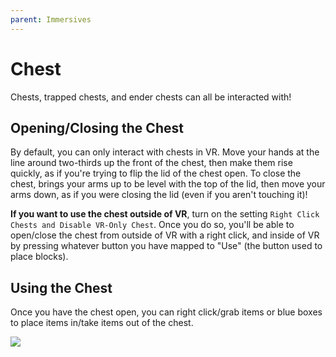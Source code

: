 ```yaml
---
parent: Immersives
---
```


# Chest

Chests, trapped chests, and ender chests can all be interacted with!

## Opening/Closing the Chest

By default, you can only interact with chests in VR. Move your hands at the line around two-thirds up the front of the chest, then make them rise quickly, as if you're trying to flip the lid of the chest open. To close the chest, brings your arms up to be level with the top of the lid, then move your arms down, as if you were closing the lid (even if you aren't touching it)!

**If you want to use the chest outside of VR**, turn on the setting `Right Click Chests and Disable VR-Only Chest`. Once you do so, you'll be able to open/close the chest from outside of VR with a right click, and inside of VR by pressing whatever button you have mapped to "Use" (the button used to place blocks).

## Using the Chest

Once you have the chest open, you can right click/grab items or blue boxes to place items in/take items out of the chest.

![](/gif/chest_nonvr.gif)